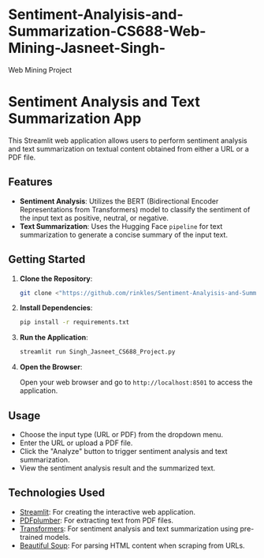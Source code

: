 # Sentiment-Analyisis-and-Summarization-CS688-Web-Mining-Jasneet-Singh-
Web Mining Project
# Sentiment Analysis and Text Summarization App

This Streamlit web application allows users to perform sentiment analysis and text summarization on textual content obtained from either a URL or a PDF file.

## Features

- **Sentiment Analysis**: Utilizes the BERT (Bidirectional Encoder Representations from Transformers) model to classify the sentiment of the input text as positive, neutral, or negative.
- **Text Summarization**: Uses the Hugging Face `pipeline` for text summarization to generate a concise summary of the input text.

## Getting Started

1. **Clone the Repository**:

   ```bash
   git clone <"https://github.com/rinkles/Sentiment-Analyisis-and-Summarization-CS688-Web-Mining-Jasneet-Singh-/tree/main">
   ```

2. **Install Dependencies**:

   ```bash
   pip install -r requirements.txt
   ```

3. **Run the Application**:

   ```bash
   streamlit run Singh_Jasneet_CS688_Project.py
   ```

4. **Open the Browser**:

   Open your web browser and go to `http://localhost:8501` to access the application.

## Usage

- Choose the input type (URL or PDF) from the dropdown menu.
- Enter the URL or upload a PDF file.
- Click the "Analyze" button to trigger sentiment analysis and text summarization.
- View the sentiment analysis result and the summarized text.

## Technologies Used

- [Streamlit](https://streamlit.io/): For creating the interactive web application.
- [PDFplumber](https://github.com/jsvine/pdfplumber): For extracting text from PDF files.
- [Transformers](https://huggingface.co/transformers/): For sentiment analysis and text summarization using pre-trained models.
- [Beautiful Soup](https://www.crummy.com/software/BeautifulSoup/bs4/doc/): For parsing HTML content when scraping from URLs.
